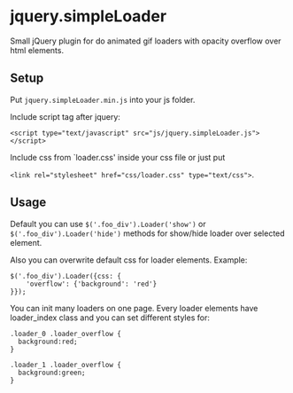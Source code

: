 jquery.simpleLoader
===============

Small jQuery plugin for do animated gif loaders with opacity overflow over html elements.



## Setup

Put `jquery.simpleLoader.min.js` into your js folder.

Include script tag after jquery:

`<script type="text/javascript" src="js/jquery.simpleLoader.js"></script>`

Include css from `loader.css' inside your css file or just put

`<link rel="stylesheet" href="css/loader.css" type="text/css">`.



## Usage

Default you can use `$('.foo_div').Loader('show')` or `$('.foo_div').Loader('hide')` methods for show/hide loader over selected element.

Also you can overwrite default css for loader elements. Example:

```
$('.foo_div').Loader({css: {
    'overflow': {'background': 'red'}
}});
```

You can init many loaders on one page. Every loader elements have loader_index class and you can set different styles for:

```
.loader_0 .loader_overflow {
  background:red;
}

.loader_1 .loader_overflow {
  background:green;
}
```
